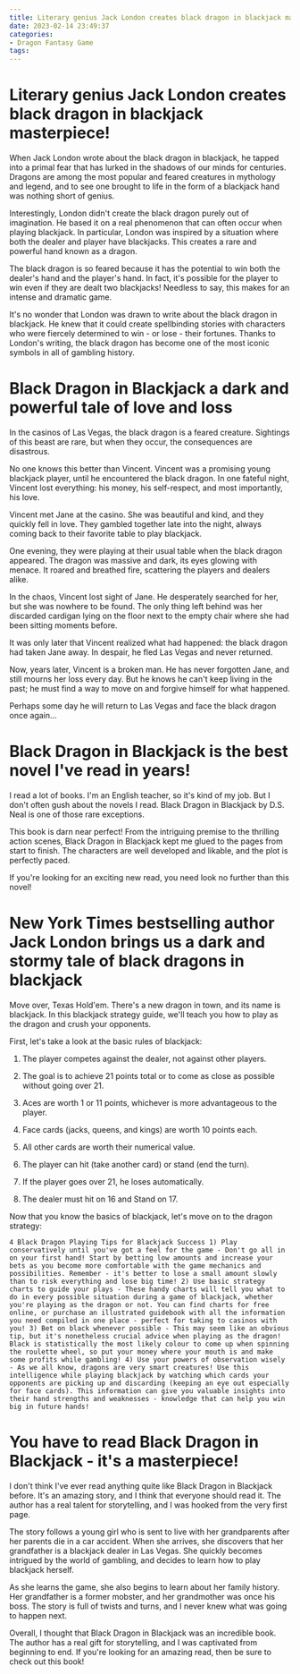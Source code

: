 ```yaml
---
title: Literary genius Jack London creates black dragon in blackjack masterpiece!
date: 2023-02-14 23:49:37
categories:
- Dragon Fantasy Game
tags:
---
```



#  Literary genius Jack London creates black dragon in blackjack masterpiece!

When Jack London wrote about the black dragon in blackjack, he tapped into a primal fear that has lurked in the shadows of our minds for centuries. Dragons are among the most popular and feared creatures in mythology and legend, and to see one brought to life in the form of a blackjack hand was nothing short of genius.

Interestingly, London didn't create the black dragon purely out of imagination. He based it on a real phenomenon that can often occur when playing blackjack. In particular, London was inspired by a situation where both the dealer and player have blackjacks. This creates a rare and powerful hand known as a dragon.

The black dragon is so feared because it has the potential to win both the dealer's hand and the player's hand. In fact, it's possible for the player to win even if they are dealt two blackjacks! Needless to say, this makes for an intense and dramatic game.

It's no wonder that London was drawn to write about the black dragon in blackjack. He knew that it could create spellbinding stories with characters who were fiercely determined to win - or lose - their fortunes. Thanks to London's writing, the black dragon has become one of the most iconic symbols in all of gambling history.

#  Black Dragon in Blackjack a dark and powerful tale of love and loss

In the casinos of Las Vegas, the black dragon is a feared creature. Sightings of this beast are rare, but when they occur, the consequences are disastrous.

No one knows this better than Vincent. Vincent was a promising young blackjack player, until he encountered the black dragon. In one fateful night, Vincent lost everything: his money, his self-respect, and most importantly, his love.

Vincent met Jane at the casino. She was beautiful and kind, and they quickly fell in love. They gambled together late into the night, always coming back to their favorite table to play blackjack.

One evening, they were playing at their usual table when the black dragon appeared. The dragon was massive and dark, its eyes glowing with menace. It roared and breathed fire, scattering the players and dealers alike.

In the chaos, Vincent lost sight of Jane. He desperately searched for her, but she was nowhere to be found. The only thing left behind was her discarded cardigan lying on the floor next to the empty chair where she had been sitting moments before.

It was only later that Vincent realized what had happened: the black dragon had taken Jane away. In despair, he fled Las Vegas and never returned.

Now, years later, Vincent is a broken man. He has never forgotten Jane, and still mourns her loss every day. But he knows he can't keep living in the past; he must find a way to move on and forgive himself for what happened.

Perhaps some day he will return to Las Vegas and face the black dragon once again...

#  Black Dragon in Blackjack is the best novel I've read in years!

I read a lot of books. I'm an English teacher, so it's kind of my job. But I don't often gush about the novels I read. Black Dragon in Blackjack by D.S. Neal is one of those rare exceptions.

This book is darn near perfect! From the intriguing premise to the thrilling action scenes, Black Dragon in Blackjack kept me glued to the pages from start to finish. The characters are well developed and likable, and the plot is perfectly paced.

If you're looking for an exciting new read, you need look no further than this novel!

#  New York Times bestselling author Jack London brings us a dark and stormy tale of black dragons in blackjack

Move over, Texas Hold'em. There's a new dragon in town, and its name is blackjack. In this blackjack strategy guide, we'll teach you how to play as the dragon and crush your opponents.

First, let's take a look at the basic rules of blackjack:

1. The player competes against the dealer, not against other players.

2. The goal is to achieve 21 points total or to come as close as possible without going over 21.

3. Aces are worth 1 or 11 points, whichever is more advantageous to the player.

4. Face cards (jacks, queens, and kings) are worth 10 points each.

5. All other cards are worth their numerical value.

6. The player can hit (take another card) or stand (end the turn).

7. If the player goes over 21, he loses automatically.

8. The dealer must hit on 16 and Stand on 17.

Now that you know the basics of blackjack, let's move on to the dragon strategy:













    4 Black Dragon Playing Tips for Blackjack Success 1) Play conservatively until you've got a feel for the game - Don't go all in on your first hand! Start by betting low amounts and increase your bets as you become more comfortable with the game mechanics and possibilities. Remember - it's better to lose a small amount slowly than to risk everything and lose big time! 2) Use basic strategy charts to guide your plays - These handy charts will tell you what to do in every possible situation during a game of blackjack, whether you're playing as the dragon or not. You can find charts for free online, or purchase an illustrated guidebook with all the information you need compiled in one place - perfect for taking to casinos with you! 3) Bet on black whenever possible - This may seem like an obvious tip, but it's nonetheless crucial advice when playing as the dragon! Black is statistically the most likely colour to come up when spinning the roulette wheel, so put your money where your mouth is and make some profits while gambling! 4) Use your powers of observation wisely - As we all know, dragons are very smart creatures! Use this intelligence while playing blackjack by watching which cards your opponents are picking up and discarding (keeping an eye out especially for face cards). This information can give you valuable insights into their hand strengths and weaknesses - knowledge that can help you win big in future hands!

#  You have to read Black Dragon in Blackjack - it's a masterpiece!

I don't think I've ever read anything quite like Black Dragon in Blackjack before. It's an amazing story, and I think that everyone should read it. The author has a real talent for storytelling, and I was hooked from the very first page.

The story follows a young girl who is sent to live with her grandparents after her parents die in a car accident. When she arrives, she discovers that her grandfather is a blackjack dealer in Las Vegas. She quickly becomes intrigued by the world of gambling, and decides to learn how to play blackjack herself.

As she learns the game, she also begins to learn about her family history. Her grandfather is a former mobster, and her grandmother was once his boss. The story is full of twists and turns, and I never knew what was going to happen next.

Overall, I thought that Black Dragon in Blackjack was an incredible book. The author has a real gift for storytelling, and I was captivated from beginning to end. If you're looking for an amazing read, then be sure to check out this book!